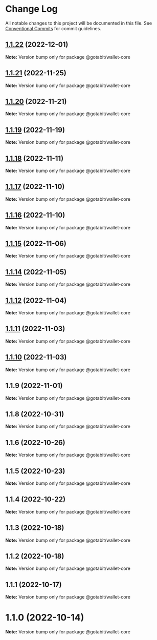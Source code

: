 # Change Log

All notable changes to this project will be documented in this file.
See [Conventional Commits](https://conventionalcommits.org) for commit guidelines.

## [1.1.22](https://github.com/gotabit/sdk-ts/compare/@gotabit/wallet-core@1.1.21...@gotabit/wallet-core@1.1.22) (2022-12-01)

**Note:** Version bump only for package @gotabit/wallet-core

## [1.1.21](https://github.com/gotabit/sdk-ts/compare/@gotabit/wallet-core@1.1.20...@gotabit/wallet-core@1.1.21) (2022-11-25)

**Note:** Version bump only for package @gotabit/wallet-core

## [1.1.20](https://github.com/gotabit/sdk-ts/compare/@gotabit/wallet-core@1.1.19...@gotabit/wallet-core@1.1.20) (2022-11-21)

**Note:** Version bump only for package @gotabit/wallet-core

## [1.1.19](https://github.com/gotabit/sdk-ts/compare/@gotabit/wallet-core@1.1.18...@gotabit/wallet-core@1.1.19) (2022-11-19)

**Note:** Version bump only for package @gotabit/wallet-core

## [1.1.18](https://github.com/gotabit/sdk-ts/compare/@gotabit/wallet-core@1.1.17...@gotabit/wallet-core@1.1.18) (2022-11-11)

**Note:** Version bump only for package @gotabit/wallet-core

## [1.1.17](https://github.com/gotabit/sdk-ts/compare/@gotabit/wallet-core@1.1.16...@gotabit/wallet-core@1.1.17) (2022-11-10)

**Note:** Version bump only for package @gotabit/wallet-core

## [1.1.16](https://github.com/gotabit/sdk-ts/compare/@gotabit/wallet-core@1.1.15...@gotabit/wallet-core@1.1.16) (2022-11-10)

**Note:** Version bump only for package @gotabit/wallet-core

## [1.1.15](https://github.com/gotabit/sdk-ts/compare/@gotabit/wallet-core@1.1.14...@gotabit/wallet-core@1.1.15) (2022-11-06)

**Note:** Version bump only for package @gotabit/wallet-core

## [1.1.14](https://github.com/gotabit/sdk-ts/compare/@gotabit/wallet-core@1.1.12...@gotabit/wallet-core@1.1.14) (2022-11-05)

**Note:** Version bump only for package @gotabit/wallet-core

## [1.1.12](https://github.com/gotabit/sdk-ts/compare/@gotabit/wallet-core@1.1.11...@gotabit/wallet-core@1.1.12) (2022-11-04)

**Note:** Version bump only for package @gotabit/wallet-core

## [1.1.11](https://github.com/gotabit/sdk-ts/compare/@gotabit/wallet-core@1.1.10...@gotabit/wallet-core@1.1.11) (2022-11-03)

**Note:** Version bump only for package @gotabit/wallet-core

## [1.1.10](https://github.com/gotabit/sdk-ts/compare/@gotabit/wallet-core@1.1.9...@gotabit/wallet-core@1.1.10) (2022-11-03)

**Note:** Version bump only for package @gotabit/wallet-core

## 1.1.9 (2022-11-01)

**Note:** Version bump only for package @gotabit/wallet-core

## 1.1.8 (2022-10-31)

**Note:** Version bump only for package @gotabit/wallet-core

## 1.1.6 (2022-10-26)

**Note:** Version bump only for package @gotabit/wallet-core

## 1.1.5 (2022-10-23)

**Note:** Version bump only for package @gotabit/wallet-core

## 1.1.4 (2022-10-22)

**Note:** Version bump only for package @gotabit/wallet-core

## 1.1.3 (2022-10-18)

**Note:** Version bump only for package @gotabit/wallet-core

## 1.1.2 (2022-10-18)

**Note:** Version bump only for package @gotabit/wallet-core

## 1.1.1 (2022-10-17)

**Note:** Version bump only for package @gotabit/wallet-core

# 1.1.0 (2022-10-14)

**Note:** Version bump only for package @gotabit/wallet-core
